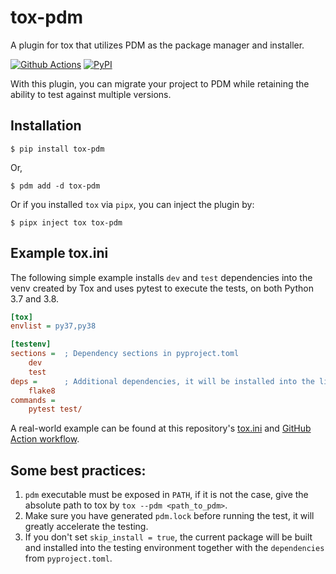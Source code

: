 # tox-pdm

A plugin for tox that utilizes PDM as the package manager and installer.

[![Github Actions](https://github.com/pdm-project/tox-pdm/workflows/Tests/badge.svg)](https://github.com/pdm-project/tox-pdm/actions)
[![PyPI](https://img.shields.io/pypi/v/tox-pdm?logo=python&logoColor=%23cccccc)](https://pypi.org/project/tox-pdm)

With this plugin, you can migrate your project to PDM while retaining the ability to test against multiple versions.

## Installation

```console
$ pip install tox-pdm
```

Or,

```console
$ pdm add -d tox-pdm
```

Or if you installed `tox` via `pipx`, you can inject the plugin by:

```console
$ pipx inject tox tox-pdm
```

## Example tox.ini

The following simple example installs `dev` and `test` dependencies into the venv created by Tox and uses pytest to execute the tests, on both Python 3.7 and 3.8.

```ini
[tox]
envlist = py37,py38

[testenv]
sections =  ; Dependency sections in pyproject.toml
    dev
    test
deps =      ; Additional dependencies, it will be installed into the library path via normal pip method
    flake8
commands =
    pytest test/
```

A real-world example can be found at this repository's [tox.ini](https://github.com/pdm-project/tox-pdm/blob/main/tox.ini) and
[GitHub Action workflow](https://github.com/pdm-project/tox-pdm/blob/main/.github/workflows/ci.yml).

## Some best practices:

1. `pdm` executable must be exposed in `PATH`, if it is not the case, give the absolute path to tox by `tox --pdm <path_to_pdm>`.
2. Make sure you have generated `pdm.lock` before running the test, it will greatly accelerate the testing.
3. If you don't set `skip_install = true`, the current package will be built and installed into the testing environment together with the `dependencies` from `pyproject.toml`.

